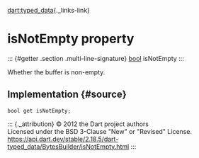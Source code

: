 [dart:typed\_data](../../dart-typed_data/dart-typed_data-library){._links-link}

isNotEmpty property
===================

::: {#getter .section .multi-line-signature}
[bool](../../dart-core/bool-class) isNotEmpty
:::

Whether the buffer is non-empty.

Implementation {#source}
--------------

``` {.language-dart data-language="dart"}
bool get isNotEmpty;
```

::: {._attribution}
© 2012 the Dart project authors\
Licensed under the BSD 3-Clause \"New\" or \"Revised\" License.\
<https://api.dart.dev/stable/2.18.5/dart-typed_data/BytesBuilder/isNotEmpty.html>
:::
